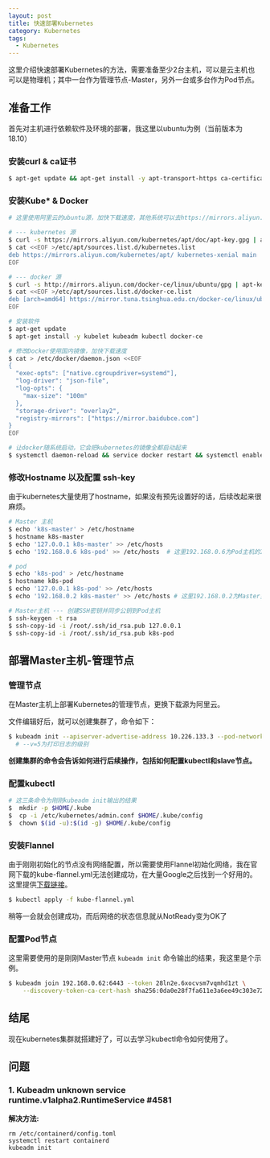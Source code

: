 ```yaml
---
layout: post
title: 快速部署Kubernetes
category: Kubernetes
tags:
  - Kubernetes
---
```


这里介绍快速部署Kubernetes的方法，需要准备至少2台主机，可以是云主机也可以是物理机；其中一台作为管理节点-Master，另外一台或多台作为Pod节点。

 <!--more-->

## 准备工作

首先对主机进行依赖软件及环境的部署，我这里以ubuntu为例（当前版本为18.10）



### 安装curl & ca证书

```bash
$ apt-get update && apt-get install -y apt-transport-https ca-certificates curl
```



### 安装Kube* & Docker

```bash
# 这里使用阿里云的ubuntu源，加快下载速度，其他系统可以去https://mirrors.aliyun.com/看看

# --- kubernetes 源
$ curl -s https://mirrors.aliyun.com/kubernetes/apt/doc/apt-key.gpg | apt-key add -
$ cat <<EOF >/etc/apt/sources.list.d/kubernetes.list
deb https://mirrors.aliyun.com/kubernetes/apt/ kubernetes-xenial main
EOF

# --- docker 源
$ curl -s http://mirrors.aliyun.com/docker-ce/linux/ubuntu/gpg | apt-key add -
$ cat <<EOF >/etc/apt/sources.list.d/docker-ce.list
deb [arch=amd64] https://mirror.tuna.tsinghua.edu.cn/docker-ce/linux/ubuntu xenial stable
EOF

# 安装软件
$ apt-get update
$ apt-get install -y kubelet kubeadm kubectl docker-ce

# 修改Docker使用国内镜像，加快下载速度
$ cat > /etc/docker/daemon.json <<EOF
{
  "exec-opts": ["native.cgroupdriver=systemd"],
  "log-driver": "json-file",
  "log-opts": {
    "max-size": "100m"
  },
  "storage-driver": "overlay2",
  "registry-mirrors": ["https://mirror.baidubce.com"]
}
EOF

# 让docker随系统启动，它会把kubernetes的镜像全都启动起来
$ systemctl daemon-reload && service docker restart && systemctl enable docker
```



### 修改Hostname 以及配置 ssh-key

由于kubernetes大量使用了hostname，如果没有预先设置好的话，后续改起来很麻烦。

```bash
# Master 主机
$ echo 'k8s-master' > /etc/hostname
$ hostname k8s-master
$ echo '127.0.0.1 k8s-master' >> /etc/hosts
$ echo '192.168.0.6 k8s-pod' >> /etc/hosts  # 这里192.168.0.6为Pod主机的IP地址

# pod
$ echo 'k8s-pod' > /etc/hostname
$ hostname k8s-pod
$ echo '127.0.0.1 k8s-pod' >> /etc/hosts
$ echo '192.168.0.2 k8s-master' >> /etc/hosts # 这里192.168.0.2为Master主机的IP地址

# Master主机 --- 创建SSH密钥并同步公钥到Pod主机
$ ssh-keygen -t rsa
$ ssh-copy-id -i /root/.ssh/id_rsa.pub 127.0.0.1
$ ssh-copy-id -i /root/.ssh/id_rsa.pub k8s-pod
```



## 部署Master主机-管理节点



### 管理节点

在Master主机上部署Kubernetes的管理节点，更换下载源为阿里云。


文件编辑好后，就可以创建集群了，命令如下：

```bash
$ kubeadm init --apiserver-advertise-address 10.226.133.3 --pod-network-cidr=10.244.0.0/16 --image-repository=registry.aliyuncs.com/google_containers --v=5
  # --v=5为打印日志的级别
```

**创建集群的命令会告诉如何进行后续操作，包括如何配置kubectl和slave节点。**

### 配置kubectl

```bash
# 这三条命令为刚刚kubeadm init输出的结果
$  mkdir -p $HOME/.kube
$  cp -i /etc/kubernetes/admin.conf $HOME/.kube/config
$  chown $(id -u):$(id -g) $HOME/.kube/config
```



### 安装Flannel

由于刚刚初始化的节点没有网络配置，所以需要使用Flannel初始化网络，我在官网下载的kube-flannel.yml无法创建成功，在大量Google之后找到一个好用的。这里提供[下载链接](/files/kubernetes/kube-flannel.yml)。

```bash
$ kubectl apply -f kube-flannel.yml
```

稍等一会就会创建成功，而后网络的状态信息就从NotReady变为OK了



### 配置Pod节点

这里需要使用的是刚刚Master节点 `kubeadm init` 命令输出的结果，我这里是个示例。

```bash
$ kubeadm join 192.168.0.62:6443 --token 28ln2e.6xocvsm7vqmhd1zt \
    --discovery-token-ca-cert-hash sha256:0da0e28f7fa611e3a6ee49c303e7283f653696eee53a0180ec2e02a7a9a3a797
```




## 结尾

现在kubernetes集群就搭建好了，可以去学习kubectl命令如何使用了。


## 问题


### 1. Kubeadm unknown service runtime.v1alpha2.RuntimeService #4581

**解决方法:**
```
rm /etc/containerd/config.toml
systemctl restart containerd
kubeadm init
```
